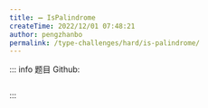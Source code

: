 ```yaml
---
title: ➖ IsPalindrome
createTime: 2022/12/01 07:48:21
author: pengzhanbo
permalink: /type-challenges/hard/is-palindrome/
---
```


::: info 题目
Github: []()

```ts
```
:::
